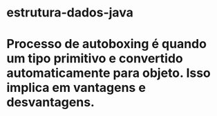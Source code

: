 # estrutura-dados-java

# Processo de autoboxing é quando um tipo primitivo e convertido automaticamente para objeto. Isso implica em vantagens e desvantagens.